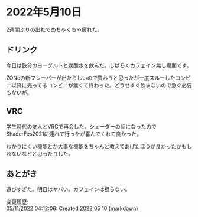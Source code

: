 # 2022年5月10日

2週間ぶりの出社でめちゃくちゃ疲れた。

## ドリンク

今日は鉄分のヨーグルトと炭酸水を飲んだ。しばらくカフェイン無し期間です。

ZONeの新フレーバーが出たらしいので買おうと思ったが一度スルーしたコンビニ以降に売ってるコンビニが無くて終わった。どうせすぐ飲まないので急ぐ必要もないが。

## VRC

学生時代の友人とVRCで再会した。シェーダーの話になったのでShaderFes2021に連れて行ったが喜んでくれて良かった。

わかりにくい機能とか大事な機能をちゃんと教えてあげたほうが良かったかもしれないなどと思ったりした。

## あとがき

遊びすぎた。明日はヤバい。カフェインは摂らない。

変更履歴:  
05/11/2022 04:12:06: Created 2022 05 10 (markdown)  
